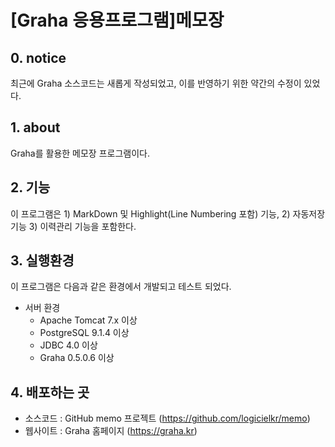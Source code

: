 # [Graha 응용프로그램]메모장

## 0. notice

최근에 Graha 소스코드는 새롭게 작성되었고,
이를 반영하기 위한 약간의 수정이 있었다.

## 1. about

Graha를 활용한 메모장 프로그램이다.  

## 2. 기능

이 프로그램은 1) MarkDown 및 Highlight(Line Numbering 포함) 기능, 2) 자동저장 기능 3) 이력관리 기능을 포함한다.

## 3. 실행환경

이 프로그램은 다음과 같은 환경에서 개발되고 테스트 되었다.

- 서버 환경
	- Apache Tomcat 7.x 이상
	- PostgreSQL 9.1.4 이상
	- JDBC 4.0 이상
	- Graha 0.5.0.6 이상

## 4. 배포하는 곳

* 소스코드 : GitHub memo 프로젝트 (https://github.com/logicielkr/memo)
* 웹사이트 : Graha 홈페이지 (https://graha.kr)